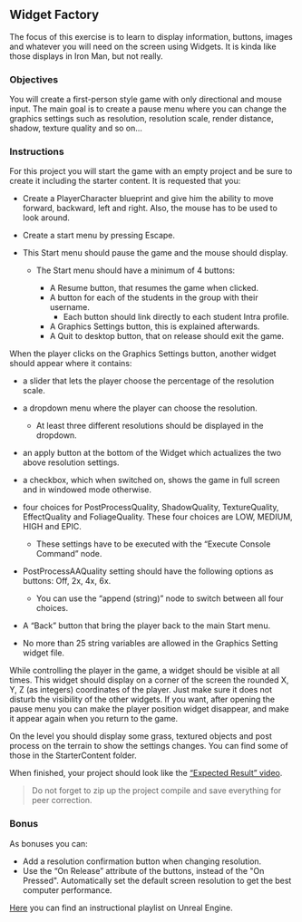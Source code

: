 ## Widget Factory

The focus of this exercise is to learn to display information, buttons, images and whatever you will need on the screen using Widgets. It is kinda like those displays in Iron Man, but not really.

### Objectives

You will create a first-person style game with only directional and mouse input. The main goal is to create a pause menu where you can change the graphics settings such as resolution, resolution scale, render distance, shadow, texture quality and so on…

### Instructions

For this project you will start the game with an empty project and be sure to create it including the starter content. It is requested that you:

- Create a PlayerCharacter blueprint and give him the ability to move forward, backward, left and right. Also, the mouse has to be used to look around.

- Create a start menu by pressing Escape.

- This Start menu should pause the game and the mouse should display.

  - The Start menu should have a minimum of 4 buttons:

    - A Resume button, that resumes the game when clicked.
    - A button for each of the students in the group with their username.
      - Each button should link directly to each student Intra profile.
    - A Graphics Settings button, this is explained afterwards.
    - A Quit to desktop button, that on release should exit the game.

When the player clicks on the Graphics Settings button, another widget should appear where it contains:

- a slider that lets the player choose the percentage of the resolution scale.

- a dropdown menu where the player can choose the resolution.

  - At least three different resolutions should be displayed in the dropdown.

- an apply button at the bottom of the Widget which actualizes the two above resolution settings.

- a checkbox, which when switched on, shows the game in full screen and in windowed mode otherwise.

- four choices for PostProcessQuality, ShadowQuality, TextureQuality, EffectQuality and FoliageQuality. These four choices are LOW, MEDIUM, HIGH and EPIC.

  - These settings have to be executed with the “Execute Console Command” node.

- PostProcessAAQuality setting should have the following options as buttons: Off, 2x, 4x, 6x.

  - You can use the “append (string)” node to switch between all four choices.

- A “Back” button that bring the player back to the main Start menu.

- No more than 25 string variables are allowed in the Graphics Setting widget file.

While controlling the player in the game, a widget should be visible at all times. This widget should display on a corner of the screen the rounded X, Y, Z (as integers) coordinates of the player. Just make sure it does not disturb the visibility of the other widgets. If you want, after opening the pause menu you can make the player position widget disappear, and make it appear again when you return to the game.

On the level you should display some grass, textured objects and post process on the terrain to show the settings changes. You can find some of those in the StarterContent folder.

When finished, your project should look like the [“Expected Result” video](https://youtu.be/0v-spQJwDwM).

> Do not forget to zip up the project compile and save everything for peer correction.

### Bonus

As bonuses you can:

- Add a resolution confirmation button when changing resolution.
- Use the “On Release” attribute of the buttons, instead of the "On Pressed".
  Automatically set the default screen resolution to get the best computer performance.

[Here](https://www.youtube.com/playlist?list=PLHyAJ_GrRtf9sxZqgfPVM06PrLk8_CWA-) you can find an instructional playlist on Unreal Engine.
